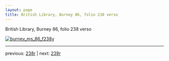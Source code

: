 ```yaml
---
layout: page
title: British Library, Burney 86, folio 238 verso
---
```


British Library, Burney 86, folio 238 verso

[![burney_ms_86_f238v](http://www.homermultitext.org/iipsrv?IIIF=/project/homer/pyramidal/deepzoom/bl/burney86imgs/v1/burney_ms_86_f238v.tif/full/800,/0/default.jpg)](http://www.homermultitext.org/ict2/?urn=urn:cite2:bl:burney86imgs.v1:burney_ms_86_f238v) 

---

previous:  [238r](../238r/) | next: [239r](../239r/)
